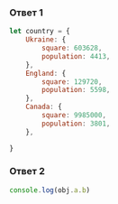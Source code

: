 ### Ответ 1

```js
let country = {
    Ukraine: {
        square: 603628,
        population: 4413,
    },
    England: {
        square: 129720,
        population: 5598,
    },
    Canada: {
        square: 9985000,
        population: 3801,
    },

}
```

### Ответ 2

```js
console.log(obj.a.b)
```